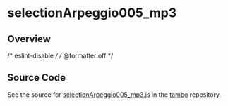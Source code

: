 # selectionArpeggio005_mp3

## Overview

/* eslint-disable */
/* @formatter:off */



## Source Code

See the source for [selectionArpeggio005_mp3.js](https://github.com/phetsims/tambo/blob/main/sounds/selectionArpeggio005_mp3.js) in the [tambo](https://github.com/phetsims/tambo) repository.
